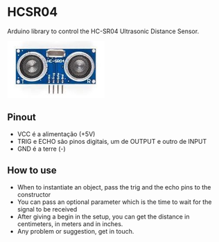 # HCSR04
Arduino library to control the HC-SR04 Ultrasonic Distance Sensor.

![HC-SR04](/hcsr04.jpg)

## Pinout
- VCC é a alimentação (+5V)
- TRIG e ECHO são pinos digitais, um de OUTPUT e outro de INPUT
- GND é a terre (-)

## How to use
- When to instantiate an object, pass the trig and the echo pins to the constructor
- You can pass an optional parameter which is the time to wait for the signal to be received 
- After giving a begin in the setup, you can get the distance in centimeters, in meters and in inches.
- Any problem or suggestion, get in touch.
